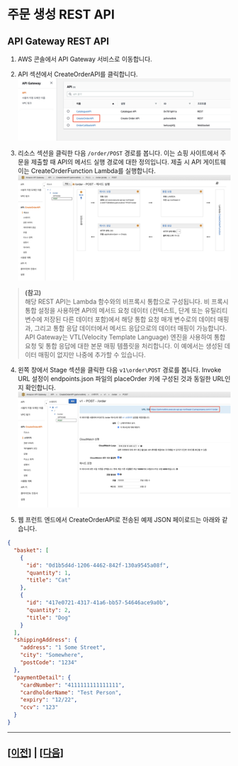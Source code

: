# 주문 생성 REST API

## API Gateway REST API

1. AWS 콘솔에서 API Gateway 서비스로 이동합니다.

2. API 섹션에서 CreateOrderAPI를 클릭합니다.<br>
![API Gateway API](assets/apigw-api-ko-kr.png)

3. 리소스 섹션을 클릭한 다음 ```/order/POST``` 경로를 봅니다. 이는 쇼핑 사이트에서 주문을 제출할 때 API의 메서드 실행 경로에 대한 정의입니다. 제출 시 API 게이트웨이는 CreateOrderFunction Lambda를 실행합니다.<br>
![API Gateway Resource Order](assets/apigw-resources-order-ko-kr.png)


> **(참고)**<br>
> 해당 REST API는 Lambda 함수와의 비프록시 통합으로 구성됩니다. 비 프록시 통합 설정을 사용하면 API의 메서드 요청 데이터 (컨텍스트, 단계 또는 유틸리티 변수에 저장된 다른 데이터 포함)에서 해당 통합 요청 매개 변수로의 데이터 매핑과, 그리고 통합 응답 데이터에서 메서드 응답으로의 데이터 매핑이 가능합니다. API Gateway는 VTL(Velocity Template Language) 엔진을 사용하여 통합 요청 및 통합 응답에 대한 본문 매핑 템플릿을 처리합니다. 이 예에서는 생성된 데이터 매핑이 없지만 나중에 추가할 수 있습니다.

4. 왼쪽 창에서 Stage 섹션을 클릭한 다음 ```v1\order\POST``` 경로를 봅니다. Invoke URL 설정이 endpoints.json 파일의 placeOrder 키에 구성된 것과 동일한 URL인지 확인합니다.<br>
![API Gateway Stage Order](assets/apigw-stages-order-ko-kr.png)

5. 웹 프런트 엔드에서 CreateOrderAPI로 전송된 예제 JSON 페이로드는 아래와 같습니다.<br>
```json
{
  "basket": [
    {
      "id": "0d1b5d4d-1206-4462-842f-130a9545a08f",
      "quantity": 1,
      "title": "Cat"
    },
    {
      "id": "417e0721-4317-41a6-bb57-54646ace9a0b",
      "quantity": 2,
      "title": "Dog"
    }
  ],
  "shippingAddress": {
    "address": "1 Some Street",
    "city": "Somewhere",
    "postCode": "1234"
  },
  "paymentDetail": {
    "cardNumber": "4111111111111111",
    "cardholderName": "Test Person",
    "expiry": "12/22",
    "ccv": "123"
  }
}
```

---

## [[이전]](5-create-order-process.md) | [[다음]](5.2-CreateOrderFunction-lambda.md)
